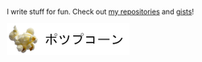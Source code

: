 I write stuff for fun. Check out [my repositories] and [gists]!

[my repositories]: https://github.com/thegamecracks?tab=repositories&q=&type=source
[gists]: https://gist.github.com/thegamecracks

[![](https://raw.githubusercontent.com/thegamecracks/thegamecracks/main/images/popcorn.png)](https://youtu.be/BXPqkGGPLCI?t=2)

<!--
**thegamecracks/thegamecracks** is a ✨ _special_ ✨ repository because its `README.md` (this file) appears on your GitHub profile.

Here are some ideas to get you started:

- 🔭 I’m currently working on ...
- 🌱 I’m currently learning ...
- 👯 I’m looking to collaborate on ...
- 🤔 I’m looking for help with ...
- 💬 Ask me about ...
- 📫 How to reach me: ...
- 😄 Pronouns: ...
- ⚡ Fun fact: ...
-->
